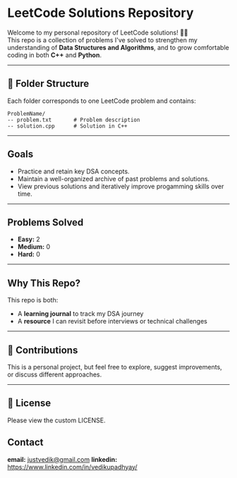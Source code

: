 # LeetCode Solutions Repository

Welcome to my personal repository of LeetCode solutions! 🧠✨  
This repo is a collection of problems I've solved to strengthen my understanding of **Data Structures and Algorithms**, and to grow comfortable coding in both **C++** and **Python**.

---

## 📁 Folder Structure

Each folder corresponds to one LeetCode problem and contains:

```plaintext
ProblemName/
-- problem.txt       # Problem description
-- solution.cpp      # Solution in C++
```

---

## Goals

- Practice and retain key DSA concepts.
- Maintain a well-organized archive of past problems and solutions.
- View previous solutions and iteratively improve progamming skills over time.

---

## Problems Solved

- **Easy:** 2
- **Medium:** 0
- **Hard:** 0 

---

## Why This Repo?

This repo is both:
- A **learning journal** to track my DSA journey
- A **resource** I can revisit before interviews or technical challenges

---

## 🤝 Contributions

This is a personal project, but feel free to explore, suggest improvements, or discuss different approaches.

---

## 📎 License

Please view the custom LICENSE.

## Contact

**email:** justvedik@gmail.com
**linkedin:** https://www.linkedin.com/in/vedikupadhyay/
